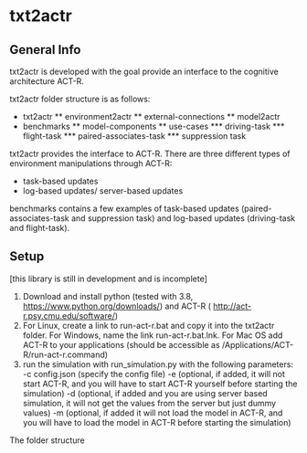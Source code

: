 # txt2actr

## General Info

txt2actr is developed with the goal
provide an interface to the cognitive architecture ACT-R.

txt2actr folder structure is as follows:
* txt2actr
** environment2actr
** external-connections
** model2actr
* benchmarks
** model-components
** use-cases
*** driving-task
*** flight-task
*** paired-associates-task
*** suppression task

txt2actr provides the interface to ACT-R.
There are three different types of environment manipulations through ACT-R:
* task-based updates
* log-based updates/ server-based updates

benchmarks contains a few examples of task-based updates (paired-associates-task 
and suppression task) and log-based updates (driving-task and flight-task).


## Setup 
[this library is still in development and is incomplete]
1. Download and install python (tested with 3.8, https://www.python.org/downloads/) and ACT-R ( http://act-r.psy.cmu.edu/software/)
2. For Linux, create a link to run-act-r.bat and copy it into the txt2actr folder. For Windows, name the link run-act-r.bat.lnk. For Mac OS add ACT-R to your applications (should be accessible as /Applications/ACT-R/run-act-r.command)
3. run the simulation with run_simulation.py with the following parameters:
-c config.json (specify the config file)
-e (optional, if added, it will not start ACT-R, and you will have to start ACT-R yourself before starting the simulation)
-d (optional, if added and you are using server based simulation, it will not get the values from the server but just dummy values)
-m (optional, if added it will not load the model in ACT-R, and you will have to load the model in ACT-R before starting the simulation)


The folder structure
